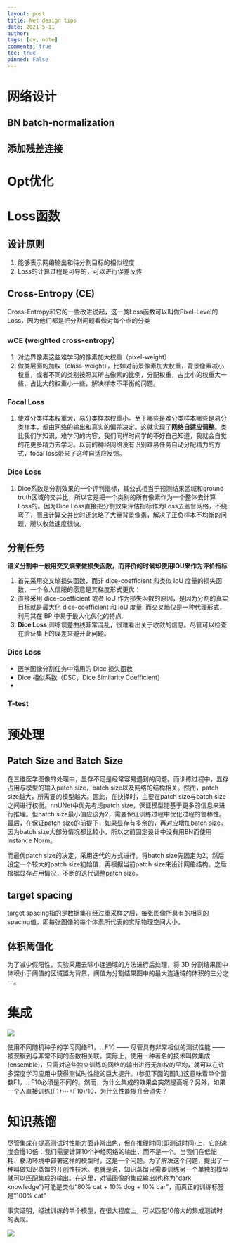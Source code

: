 ```yaml
---
layout: post
title: Net design tips
date: 2021-5-11
author: 
tags: [cv, note]
comments: true
toc: true
pinned: False
---
```


<!-- more -->

# 网络设计

## BN batch-normalization

## 添加残差连接

# Opt优化



# Loss函数

## 设计原则
1. 能够表示网络输出和待分割目标的相似程度
1. Loss的计算过程是可导的，可以进行误差反传

## Cross-Entropy (CE)
Cross-Entropy和它的一些改进说起，这一类Loss函数可以叫做Pixel-Level的Loss，因为他们都是把分割问题看做对每个点的分类

### wCE (weighted cross-entropy）
1. 对边界像素这些难学习的像素加大权重（pixel-weight）
1. 做类层面的加权（class-weight），比如对前景像素加大权重，背景像素减小权重，或者不同的类别按照其所占像素的比例，分配权重，占比小的权重大一些，占比大的权重小一些，解决样本不平衡的问题。

### Focal Loss
1. 使难分类样本权重大，易分类样本权重小。至于哪些是难分类样本哪些是易分类样本，都由网络的输出和真实的偏差决定。这就实现了**网络自适应调整**。类比我们学知识，难学习的内容，我们同样时间学的不好自己知道，我就会自觉的花更多精力去学习。以前的神经网络没有识别难易任务自动分配精力的方式，focal loss带来了这种自适应反馈。

### Dice Loss
1. Dice系数是分割效果的一个评判指标，其公式相当于预测结果区域和ground truth区域的交并比，所以它是把一个类别的所有像素作为一个整体去计算Loss的。因为Dice Loss直接把分割效果评估指标作为Loss去监督网络，不绕弯子，而且计算交并比时还忽略了大量背景像素，解决了正负样本不均衡的问题，所以收敛速度很快。


## 分割任务

**语义分割中一般用交叉熵来做损失函数，而评价的时候却使用IOU来作为评价指标**
1. 首先采用交叉熵损失函数，而非 dice-coefficient 和类似 IoU 度量的损失函数，一个令人信服的愿意是其梯度形式更优：
1. 直接采用 dice-coefficient 或者 IoU 作为损失函数的原因，是因为分割的真实目标就是最大化 dice-coefficient 和 IoU 度量. 而交叉熵仅是一种代理形式，利用其在 BP 中易于最大化优化的特点.
1. **Dice Loss** 训练误差曲线非常混乱，很难看出关于收敛的信息。尽管可以检查在验证集上的误差来避开此问题。

### Dics Loss

- 医学图像分割任务中常用的 Dice 损失函数
- Dice 相似系数（DSC，Dice Similarity Coefficient）
- 

### T-test

# 预处理


## Patch Size and Batch Size

在三维医学图像的处理中，显存不足是经常容易遇到的问题。而训练过程中，显存占用与模型的输入patch size，batch size以及网络的结构相关。然而，patch size越大，所需要的模型越大。因此，在抉择时，主要在patch size与batch size之间进行权衡。nnUNet中优先考虑patch size，保证模型能基于更多的信息来进行推理。但batch size最小值应该为2，需要保证训练过程中优化过程的鲁棒性。最后，在保证patch size的前提下，如果显存有多余的，再对应增加batch size。因为batch size大部分情况都比较小，所以之前固定设计中没有用BN而使用Instance Norm。

而最优patch size的决定，采用迭代的方式进行。将batch size先固定为2，然后设定一个较大的patch size初始值，再根据当前patch size来设计网络结构。之后根据显存占用情况，不断的迭代调整patch size。

## target spacing

target spacing指的是数据集在经过重采样之后，每张图像所具有的相同的spacing值，即每张图像的每个体素所代表的实际物理空间大小。
## 体积阈值化
为了减少假阳性，实验采用去除小连通域的方法进行后处理，将 3D 分割结果图中体积小于阈值的区域置为背景，阈值为分割结果图中的最大连通域的体积的三分之一。



# 集成 

![](https://pic2.zhimg.com/v2-e32f0053d7b8b8e0aa178658aaf16a15_r.jpg)


使用不同随机种子的学习网络F1，…F10 —— 尽管具有非常相似的测试性能 —— 被观察到与非常不同的函数相关联。实际上，使用一种著名的技术叫做集成(ensemble)，只需对这些独立训练的网络的输出进行无加权的平均，就可以在许多深度学习应用中获得测试时性能的巨大提升。(参见下面的图1。)这意味着单个函数F1，…F10必须是不同的。然而，为什么集成的效果会突然提高呢？另外，如果一个人直接训练(F1+⋯+F10)/10，为什么性能提升会消失？

# 知识蒸馏 

尽管集成在提高测试时性能方面非常出色，但在推理时间(即测试时间)上，它的速度会慢10倍：我们需要计算10个神经网络的输出，而不是一个。当我们在低能耗、移动环境中部署这样的模型时，这是一个问题。为了解决这个问题，提出了一种叫做知识蒸馏的开创性技术。也就是说，知识蒸馏只需要训练另一个单独的模型就可以匹配集成的输出。在这里，对猫图像的集成输出(也称为“dark knowledge”)可能是类似“80% cat + 10% dog + 10% car”，而真正的训练标签是“100% cat”

事实证明，经过训练的单个模型，在很大程度上，可以匹配10倍大的集成测试时的表现。

![](https://pic4.zhimg.com/v2-ccabe6da75bd07b9a9f023464612f907_b.jpg)

